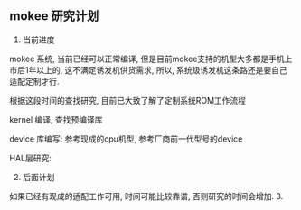 
## mokee 研究计划

1. 当前进度

mokee 系统, 当前已经可以正常编译, 但是目前mokee支持的机型大多都是手机上市后1年以上的, 这不满足诱发机供货需求, 所以, 系统级诱发机这条路还是要自己适配定制才行. 

根据这段时间的查找研究, 目前已大致了解了定制系统ROM工作流程

kernel 编译, 查找预编译库

device 库编写: 
    参考现成的cpu机型, 参考厂商前一代型号的device

HAL层研究:

2. 后面计划

如果已经有现成的适配工作可用, 时间可能比较靠谱, 否则研究的时间会增加.
3. 
